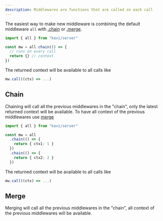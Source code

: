 ```yaml
---
description: Middlewares are functions that are called on each call
---
```


The easiest way to make new middleware is combining the default middleware `all` with [.chain](#chain) or [.merge](#merge).

```ts
import { all } from "kavi/server"

const mw = all.chain(() => {
  // runs on every call
  return {} // context
})
```

The returned context will be available to all calls like

```ts
mw.call((ctx) => ...)
```

## Chain

Chaining will call all the previous middlewares in the "chain", only the latest returned context will be available. To have all context of the previous middlewares use [merge](#merge)

```ts
import { all } from "kavi/server"

const mw = all
  .chain(() => {
    return { ctx1: 1 }
  })
  .chain(() => {
    return { ctx2: 2 }
  })
```

The returned context will be available to all calls like

```ts
mw.call((ctx) => ...)
```

## Merge

Merging will call all the previous middlewares in the "chain", all context of the previous middlewares will be available.
